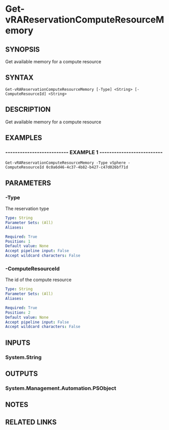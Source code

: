 # Get-vRAReservationComputeResourceMemory

## SYNOPSIS
Get available memory for a compute resource

## SYNTAX

```
Get-vRAReservationComputeResourceMemory [-Type] <String> [-ComputeResourceId] <String>
```

## DESCRIPTION
Get available memory for a compute resource

## EXAMPLES

### -------------------------- EXAMPLE 1 --------------------------
```
Get-vRAReservationComputeResourceMemory -Type vSphere -ComputeResourceId 0c0a6d46-4c37-4b82-b427-c47d026bf71d
```

## PARAMETERS

### -Type
The reservation type

```yaml
Type: String
Parameter Sets: (All)
Aliases: 

Required: True
Position: 1
Default value: None
Accept pipeline input: False
Accept wildcard characters: False
```

### -ComputeResourceId
The id of the compute resource

```yaml
Type: String
Parameter Sets: (All)
Aliases: 

Required: True
Position: 2
Default value: None
Accept pipeline input: False
Accept wildcard characters: False
```

## INPUTS

### System.String

## OUTPUTS

### System.Management.Automation.PSObject

## NOTES

## RELATED LINKS

